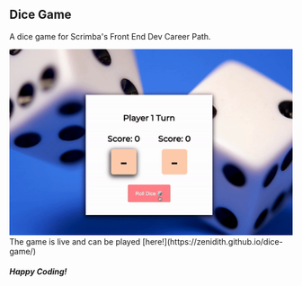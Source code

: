 <h2>Dice Game</h2>

A dice game for Scrimba's Front End Dev Career Path.

<img src="images/dice.gif" alt="Dice Game" width="800"/>
<!-- ![Dice Game in action](/images/dice.gif) -->

<br>
The game is live and can be played [here!](https://zenidith.github.io/dice-game/)

<h5>Happy Coding!</h5>